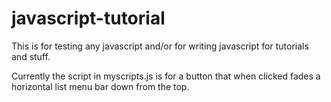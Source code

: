 # javascript-tutorial
This is for testing any javascript and/or for writing javascript for tutorials and stuff.

Currently the script in myscripts.js is for a button that when clicked fades a horizontal list menu bar down from the top.
